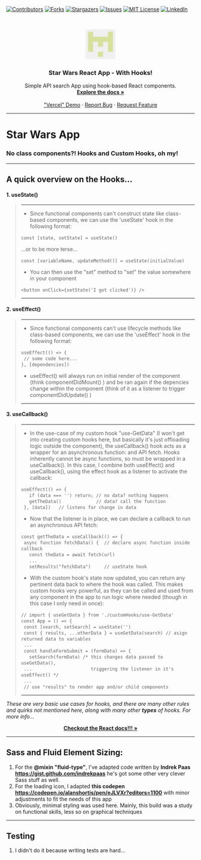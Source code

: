 
<!--
*** I'm using markdown "reference style" links for readability.
*** https://www.markdownguide.org/basic-syntax/#reference-style-links
-->
[![Contributors][contributors-shield]][contributors-url] [![Forks][forks-shield]][forks-url] [![Stargazers][stars-shield]][stars-url] [![Issues][issues-shield]][issues-url] [![MIT License][license-shield]][license-url] [![LinkedIn][linkedin-shield]][linkedin-url]



<!-- PROJECT LOGO -->
<br />
<p align="center">
  <a href="https://github.com/thinkful-ei-rabbit/repo">
    <img src="images/ierabbit.png" alt="Logo" width="80" height="80">
  </a>

  <h3 align="center">Star Wars React App - With Hooks!</h3>

  <p align="center">
    Simple API search App using hook-based React components.
    <br />
    <a href="https://github.com/thinkful-ei-rabbit/StarWars_App_Derek_Nellis">
      <strong>Explore the docs »</strong>
    </a>
    <br />
    <br />
    <a href="https://star-wars-app-black.vercel.app/">"Vercel" Demo</a>
    ·
    <a href="https://github.com/thinkful-ei-rabbit/StarWars_App_Derek_Nellis/issues">Report Bug</a>
    ·
    <a href="https://github.com/thinkful-ei-rabbit/StarWars_App_Derek_Nellis/issues">Request Feature</a>
  </p>
</p>

<!-- About The Project -->
---
# Star Wars App
### No class components?! Hooks and Custom Hooks, oh my!
---

## A quick overview on the Hooks...
#### 1. useState()
> ---
>* Since functional components can't construct state like class-based components, we can use the 'useState' hook in the following format:
> ```
> const [state, setState] = useState()
> ```
> ...or to be more terse...
> ```
> const [variableName, updateMethod()] = useState(initialValue)
> ```
>* You can then use the "set" method to "set" the value somewhere in your component
> ```
> <button onClick={setState('I got clicked')} />
> ```
> ---

#### 2. useEffect()
> ---
>* Since functional components can't use lifecycle methods like class-based components, we can use the 'useEffect' hook in the following format:
> ```
> useEffect(() => {
>  // some code here...
> }, [dependencies])
> ```
>* useEffect() will always run on initial render of the component (think componentDidMount() ) and be ran again if the depencies change within the component (think of it as a listener to trigger componentDidUpdate() )
> ---

#### 3. useCallback()
> ---
>* In the use-case of my custom hook "use-GetData" (I won't get into creating custom hooks here, but basically it's just offloading logic outside the component), the useCallback() hook acts as a wrapper for an asynchronous function: and API fetch. Hooks inherently cannot be async functions, so must be wrapped in a useCallback(). In this case, I combine both useEffect() and useCallback(), using the effect hook as a listener to activate the callback:
> ```
>useEffect(() => {
>    if (data === '') return; // no data? nothing happens
>    getTheData()             // data? call the function
>  }, [data])   // listens for change in data
> ```
>* Now that the listener is in place, we can declare a callback to run an asynchronous API fetch:
> ```
>const getTheData = useCallback(() => {
>  async function fetchData() {  // declare async function inside callback
>    const theData = await fetch(url)
>    ...
>    setResults("fetchData")     // useState hook
> ```
>* With the custom hook's state now updated, you can return any pertinent data back to where the hook was called. This makes custom hooks very powerful, as they can be called and used from any component in the app to run logic where needed (though in this case I only need in once):
> ```
>// import { useGetData } from './customHooks/use-GetData'
>const App = () => {
>  const [search, setSearch] = useState('')
>  const { results, ...otherData } = useGetData(search) // asign returned data to variables
>  ...
>  const handleFormSubmit = (formData) => {
>    setSearch(formData) /* this changes data passed to useGetData(),
>  ...                      triggering the listener in it's useEffect() */
>  ...
>  // use "results" to render app and/or child components
> ```
> ---

*These are very basic use cases for hooks, and there are many other rules and quirks not mentioned here, along with many other **types** of hooks. For more info...*

<p align="center">
  <a align="center" href="https://github.com/thinkful-ei-rabbit/StarWars_App_Derek_Nellis">
    <strong>Checkout the React docs!!! »</strong>
  </a>
</p>

---
## Sass and Fluid Element Sizing:
1. For the **@mixin "fluid-type"**, I've adapted code written by **Indrek Paas https://gist.github.com/indrekpaas** he's got some other very clever Sass stuff as well.
2. For the loading icon, I adapted **this codepen https://codepen.io/alanshortis/pen/eJLVXr?editors=1100** with minor adjustments to fit the needs of this app
3. Obviously, minimal styling was used here. Mainly, this build was a study on functional skills, less so on graphical techniques

---
## Testing
1. I didn't do it because writing tests are hard...

<!-- MARKDOWN LINKS & IMAGES -->
<!-- https://www.markdownguide.org/basic-syntax/#reference-style-links -->
[contributors-shield]: https://img.shields.io/github/contributors/thinkful-ei-rabbit/repo.svg?style=flat-square
[contributors-url]: https://github.com/thinkful-ei-rabbit/StarWars_App_Derek_Nellis/graphs/contributors
[forks-shield]: https://img.shields.io/github/forks/thinkful-ei-rabbit/repo.svg?style=flat-square
[forks-url]: https://github.com/thinkful-ei-rabbit/StarWars_App_Derek_Nellis/network/members
[stars-shield]: https://img.shields.io/github/stars/thinkful-ei-rabbit/repo.svg?style=flat-square
[stars-url]: https://github.com/thinkful-ei-rabbit/StarWars_App_Derek_Nellis/stargazers
[issues-shield]: https://img.shields.io/github/issues/thinkful-ei-rabbit/repo.svg?style=flat-square
[issues-url]: https://github.com/thinkful-ei-rabbit/StarWars_App_Derek_Nellis/issues
[license-shield]: https://img.shields.io/github/license/thinkful-ei-rabbit/repo.svg?style=flat-square
[license-url]: https://github.com/thinkful-ei-rabbit/StarWars_App_Derek_Nellis/blob/master/LICENSE.txt
[linkedin-shield]: https://img.shields.io/badge/-LinkedIn-black.svg?style=flat-square&logo=linkedin&colorB=555
[linkedin-url]: www.linkedin.com/in/derek-8bit-nellis
[product-screenshot]: images/screenshot.png